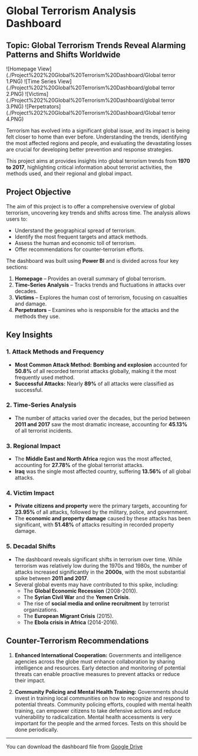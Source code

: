 
# Global Terrorism Analysis Dashboard

## Topic: Global Terrorism Trends Reveal Alarming Patterns and Shifts Worldwide

![Homepage View](./Project%202%20Global%20Terrorism%20Dashboard/Global terror 1.PNG)
![Time Series View](./Project%202%20Global%20Terrorism%20Dashboard/global terror 2.PNG)
![Victims](./Project%202%20Global%20Terrorism%20Dashboard/global terror 3.PNG)
![Perpetrators](./Project%202%20Global%20Terrorism%20Dashboard/Global terror 4.PNG)


Terrorism has evolved into a significant global issue, and its impact is being felt closer to home than ever before. Understanding the trends, identifying the most affected regions and people, and evaluating the devastating losses are crucial for developing better prevention and response strategies.

This project aims at provides insights into global terrorism trends from **1970 to 2017**, highlighting critical information about terrorist activities, the methods used, and their regional and global impact.

## Project Objective
The aim of this project is to offer a comprehensive overview of global terrorism, uncovering key trends and shifts across time. The analysis allows users to:
- Understand the geographical spread of terrorism.
- Identify the most frequent targets and attack methods.
- Assess the human and economic toll of terrorism.
- Offer recommendations for counter-terrorism efforts.

The dashboard was built using **Power BI** and is divided across four key sections:
1. **Homepage** – Provides an overall summary of global terrorism.
2. **Time-Series Analysis** – Tracks trends and fluctuations in attacks over decades.
3. **Victims** – Explores the human cost of terrorism, focusing on casualties and damage.
4. **Perpetrators** – Examines who is responsible for the attacks and the methods they use.

## Key Insights

### 1. Attack Methods and Frequency
- **Most Common Attack Method:** **Bombing and explosion** accounted for **50.8%** of all recorded terrorist attacks globally, making it the most frequently used method.
- **Successful Attacks:** Nearly **89%** of all attacks were classified as successful.

### 2. Time-Series Analysis
- The number of attacks varied over the decades, but the period between **2011 and 2017** saw the most dramatic increase, accounting for **45.13%** of all terrorist incidents.
  
### 3. Regional Impact
- The **Middle East and North Africa** region was the most affected, accounting for **27.78%** of the global terrorist attacks.
- **Iraq** was the single most affected country, suffering **13.56%** of all global attacks.

### 4. Victim Impact
- **Private citizens and property** were the primary targets, accounting for **23.95%** of all attacks, followed by the military, police, and government.
- The **economic and property damage** caused by these attacks has been significant, with **51.48%** of attacks resulting in recorded property damage.

### 5. Decadal Shifts
- The dashboard reveals significant shifts in terrorism over time. While terrorism was relatively low during the 1970s and 1980s, the number of attacks increased significantly in the **2000s**, with the most substantial spike between **2011 and 2017**.
- Several global events may have contributed to this spike, including:
  - The **Global Economic Recession** (2008-2010).
  - The **Syrian Civil War** and the **Yemen Crisis**.
  - The rise of **social media and online recruitment** by terrorist organizations.
  - The **European Migrant Crisis** (2015).
  - The **Ebola crisis in Africa** (2014-2016).

## Counter-Terrorism Recommendations

1. **Enhanced International Cooperation:**
   Governments and intelligence agencies across the globe must enhance collaboration by sharing intelligence and resources. Early detection and monitoring of potential threats can enable proactive measures to prevent attacks or reduce their impact.

2. **Community Policing and Mental Health Training:**
   Governments should invest in training local communities on how to recognize and respond to potential threats. Community policing efforts, coupled with mental health training, can empower citizens to take defensive actions and reduce vulnerability to radicalization.
Mental health accessments is very important for the people and the armed forces. Tests on this should be done periodically.

---
You can download the dashboard file from [Google Drive](https://drive.google.com/file/d/1kIBxlMCF-tBrKaB4Uv0pNwKQ3iAI6u-a/view?usp=sharing)
